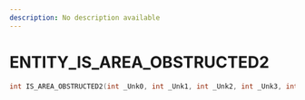 ```yaml
---
description: No description available 
---
```


# ENTITY\_IS_AREA_OBSTRUCTED2

```cpp
int IS_AREA_OBSTRUCTED2(int _Unk0, int _Unk1, int _Unk2, int _Unk3, int _Unk4, int _Unk5, int _Unk6);
```